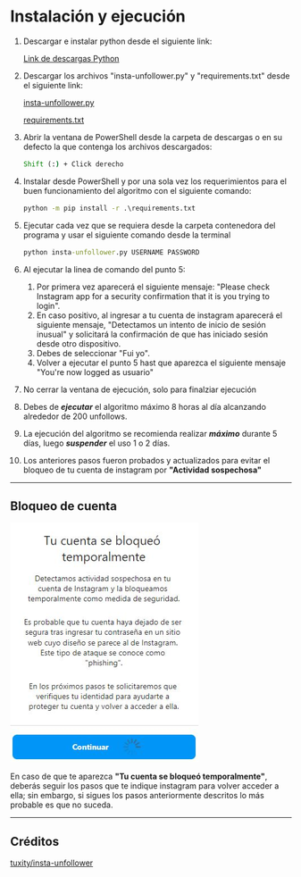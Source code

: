 # Instalación y ejecución

1. Descargar e instalar python desde el siguiente link:

    [Link de descargas Python](https://www.python.org/downloads/)

2. Descargar los archivos "insta-unfollower.py" y "requirements.txt" desde el siguiente link:

    [insta-unfollower.py](https://drive.google.com/open?id=1JIMLpJ6ADX5VHkttwMCX5zmODvCPAYXy&authuser=daniel.arbelaez.alvarez%40gmail.com&usp=drive_fs)

    [requirements.txt](https://drive.google.com/open?id=1JDJGuwu5YKxK81dTavIZFb6rhS9J9yhy&authuser=daniel.arbelaez.alvarez%40gmail.com&usp=drive_fs)

3. Abrir la ventana de PowerShell desde la carpeta de descargas o en su defecto la que contenga los archivos descargados:

   ~~~~cmd
   Shift (:) + Click derecho
   ~~~~

4. Instalar desde PowerShell y por una sola vez los requerimientos para el buen funcionamiento del algoritmo con el siguiente comando:

    ~~~~cmd
    python -m pip install -r .\requirements.txt
    ~~~~

5. Ejecutar cada vez que se requiera desde la carpeta contenedora del programa y usar el siguiente comando desde la terminal

    ~~~~cmd
    python insta-unfollower.py USERNAME PASSWORD
    ~~~~

6. Al ejecutar la linea de comando del punto 5:
   1. Por primera vez aparecerá el siguiente mensaje: "Please check Instagram app for a security confirmation that it is you trying to login".
   2. En caso positivo, al ingresar a tu cuenta de instagram aparecerá el siguiente mensaje, "Detectamos un intento de inicio de sesión inusual" y solicitará la confirmación de que has iniciado sesión desde otro dispositivo.
   3. Debes de seleccionar "Fui yo".
   4. Volver a ejecutar el punto 5 hast que aparezca el siguiente mensaje "You're now logged as usuario"
7. No cerrar la ventana de ejecución, solo para finalziar ejecución
8. Debes de ***ejecutar*** el algoritmo máximo 8 horas al día alcanzando alrededor de 200 unfollows.
9. La ejecución del algoritmo se recomienda realizar ***máximo*** durante 5 días, luego ***suspender*** el uso 1 o 2 días.
10. Los anteriores pasos fueron probados y actualizados para evitar el bloqueo de tu cuenta de instagram por **"Actividad sospechosa"**

---

## Bloqueo de cuenta

![alt](assets/BloqueoTemporal.JPG)

En caso de que te aparezca **"Tu cuenta se bloqueó temporalmente"**, deberás seguir los pasos que te indique instagram para volver acceder a ella; sin embargo, si sigues los pasos anteriormente descritos lo más probable es que no suceda.

---

## Créditos

[tuxity/insta-unfollower](https://github.com/tuxity/insta-unfollower)

